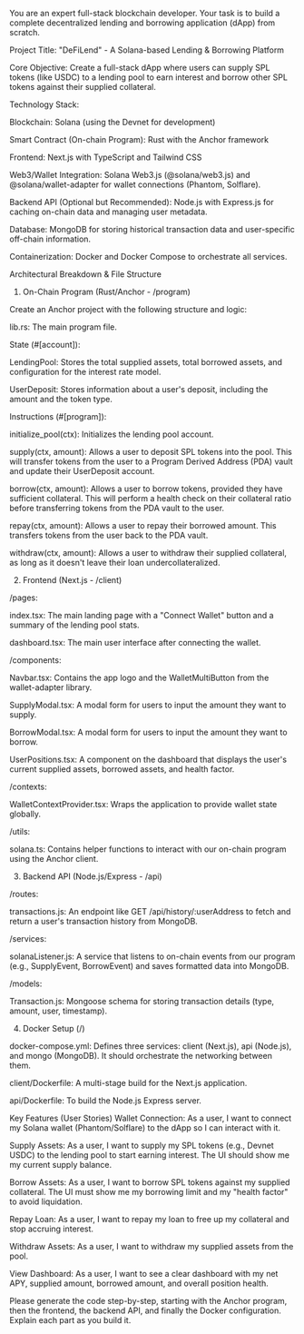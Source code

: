 You are an expert full-stack blockchain developer. Your task is to build a complete decentralized lending and borrowing application (dApp) from scratch.

Project Title: "DeFiLend" - A Solana-based Lending & Borrowing Platform

Core Objective: Create a full-stack dApp where users can supply SPL tokens (like USDC) to a lending pool to earn interest and borrow other SPL tokens against their supplied collateral.

Technology Stack:

Blockchain: Solana (using the Devnet for development)

Smart Contract (On-chain Program): Rust with the Anchor framework

Frontend: Next.js with TypeScript and Tailwind CSS

Web3/Wallet Integration: Solana Web3.js (@solana/web3.js) and @solana/wallet-adapter for wallet connections (Phantom, Solflare).

Backend API (Optional but Recommended): Node.js with Express.js for caching on-chain data and managing user metadata.

Database: MongoDB for storing historical transaction data and user-specific off-chain information.

Containerization: Docker and Docker Compose to orchestrate all services.

Architectural Breakdown & File Structure
1. On-Chain Program (Rust/Anchor - /program)

Create an Anchor project with the following structure and logic:

lib.rs: The main program file.

State (#[account]):

LendingPool: Stores the total supplied assets, total borrowed assets, and configuration for the interest rate model.

UserDeposit: Stores information about a user's deposit, including the amount and the token type.

Instructions (#[program]):

initialize_pool(ctx): Initializes the lending pool account.

supply(ctx, amount): Allows a user to deposit SPL tokens into the pool. This will transfer tokens from the user to a Program Derived Address (PDA) vault and update their UserDeposit account.

borrow(ctx, amount): Allows a user to borrow tokens, provided they have sufficient collateral. This will perform a health check on their collateral ratio before transferring tokens from the PDA vault to the user.

repay(ctx, amount): Allows a user to repay their borrowed amount. This transfers tokens from the user back to the PDA vault.

withdraw(ctx, amount): Allows a user to withdraw their supplied collateral, as long as it doesn't leave their loan undercollateralized.

2. Frontend (Next.js - /client)

/pages:

index.tsx: The main landing page with a "Connect Wallet" button and a summary of the lending pool stats.

dashboard.tsx: The main user interface after connecting the wallet.

/components:

Navbar.tsx: Contains the app logo and the WalletMultiButton from the wallet-adapter library.

SupplyModal.tsx: A modal form for users to input the amount they want to supply.

BorrowModal.tsx: A modal form for users to input the amount they want to borrow.

UserPositions.tsx: A component on the dashboard that displays the user's current supplied assets, borrowed assets, and health factor.

/contexts:

WalletContextProvider.tsx: Wraps the application to provide wallet state globally.

/utils:

solana.ts: Contains helper functions to interact with our on-chain program using the Anchor client.

3. Backend API (Node.js/Express - /api)

/routes:

transactions.js: An endpoint like GET /api/history/:userAddress to fetch and return a user's transaction history from MongoDB.

/services:

solanaListener.js: A service that listens to on-chain events from our program (e.g., SupplyEvent, BorrowEvent) and saves formatted data into MongoDB.

/models:

Transaction.js: Mongoose schema for storing transaction details (type, amount, user, timestamp).

4. Docker Setup (/)

docker-compose.yml: Defines three services: client (Next.js), api (Node.js), and mongo (MongoDB). It should orchestrate the networking between them.

client/Dockerfile: A multi-stage build for the Next.js application.

api/Dockerfile: To build the Node.js Express server.

Key Features (User Stories)
Wallet Connection: As a user, I want to connect my Solana wallet (Phantom/Solflare) to the dApp so I can interact with it.

Supply Assets: As a user, I want to supply my SPL tokens (e.g., Devnet USDC) to the lending pool to start earning interest. The UI should show me my current supply balance.

Borrow Assets: As a user, I want to borrow SPL tokens against my supplied collateral. The UI must show me my borrowing limit and my "health factor" to avoid liquidation.

Repay Loan: As a user, I want to repay my loan to free up my collateral and stop accruing interest.

Withdraw Assets: As a user, I want to withdraw my supplied assets from the pool.

View Dashboard: As a user, I want to see a clear dashboard with my net APY, supplied amount, borrowed amount, and overall position health.

Please generate the code step-by-step, starting with the Anchor program, then the frontend, the backend API, and finally the Docker configuration. Explain each part as you build it.
